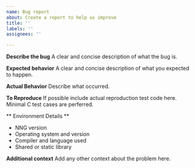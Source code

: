 ```yaml
---
name: Bug report
about: Create a report to help us improve
title: ''
labels: ''
assignees: ''

---
```


**Describe the bug**
A clear and concise description of what the bug is.

**Expected behavior**
A clear and concise description of what you expected to happen.

**Actual Behavior**
Describe what occurred.

**To Reproduce**
If possible include actual reproduction test code here.
Minimal C test cases are perferred.

** Environment Details **
 - NNG version
 - Operating system and version
 - Compiler and language used
 - Shared or static library

**Additional context**
Add any other context about the problem here.
